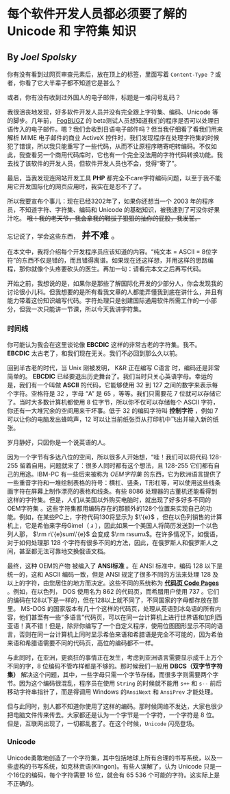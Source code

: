 <head>
<script>
MathJax = {
  tex: {
    inlineMath: [['$', '$'], ['\\(', '\\)']],
    displayMath: [["$$", "$$"], ["\\[", "\\]"]],
  },
  svg: {
    fontCache: 'global'
  }
};
</script>
<script type="text/javascript" id="MathJax-script" async
  src="https://cdn.bootcdn.net/ajax/libs/mathjax/3.2.0/es5/tex-chtml-full.js">
</script>
</head>

# 每个软件开发人员都必须要了解的 Unicode 和 字符集 知识

## By ***Joel Spolsky***

你有没有看到过网页审查元素后，放在顶上的标签，里面写着 ```Content-Type``` ？或者，你看了它大半辈子都不知道它是甚么？

或者，你有没有收到过外国人的电子邮件，标题是一堆问号乱码？

我很沮丧地发现，好多软件开发人员并没有完全跟上字符集、编码、Unicode 等的脚步。几年前， [FogBUGZ](http://www.fogcreek.com/FogBUGZ) 的 beta测试人员想知道我们的程序是否可以处理日语传入的电子邮件。嗯？我们会收到日语电子邮件吗？但当我仔细看了看我们用来解析 MIME 电子邮件的商业 ActiveX 控件时，我们发现程序在处理字符集的时候犯了错误，所以我只能重写了一些代码，从而不让原程序瞎寄吧转编码。不仅如此，我查看另一个商用代码库时，它也有一个完全没法用的字符代码转换功能。我去找了该软件的开发人员，但软件开发人员也不会，觉得“寄了”。

最后，当我发现连网站开发工具 **PHP** 都完全不care字符编码问题，以至于我不能用它开发国际化的网页应用时，我实在是忍不了了。

所以我要宣布个事儿：现在已经3202年了，如果你还想当一个 2003 年的程序员，不知道字符、字符集、编码和 Unicode 的基础知识，被我逮到了可没你好果汁吃。 ~~哦！我的老天爷，我会拿我的鞋拔子狠狠的抽你的屁股，我发誓。~~

忘记说了，学会这些东西，<span style="font-size:150%"> **并不难** 。</span>

在本文中，我将介绍每个开发程序员应该知道的内容。“纯文本 = ASCII = 8位字符”的东西不仅是错的，而且错得离谱。如果现在还这样想，并用这样的思路编程，那你就像个头疼要砍头的医生。再加一句：请看完本文之后再写代码。

开始之前，我想说的是，如果你是那些了解国际化开发的少部分人，你会发现我的讨论很小儿科。但我想要的是所有看我文章的人都能弄懂我到底在讲什么，并且有能力带着这份知识编写代码。字符处理只是创建国际通用软件所需工作的一小部分，但我一次只能讲一节课，所以今天我讲字符集。

### 时间线

你可能认为我会在这里谈论像 **EBCDIC** 这样的非常古老的字符集。我不。**EBCDIC** 太古老了，和我们现在无关。我们不必回到那么久以前。

回到半古老的时代，当 Unix 刚被发明， K&R 正在编写 C语言 时，编码还是非常简单的。 **EBCDIC** 已经要退出历史舞台了。我们当时只关心英语字母。幸运的是，我们有一个叫做 **ASCII** 的代码，它能够使用 32 到 127 之间的数字来表示每个字符。空格符是  32 ，字母 “A” 是 65 ，等等。我们只需要花 7 位就可以存储它了。当时大多数计算机都使用 8 位字节，所以你不仅可以存储每个 ASCII 字符，你还有一大堆冗余的空间用来干坏事。低于 32 的编码字符叫 **控制字符** ，例如 7 可以让你的电脑发出蜂鸣声，12 可以让当前纸张页从打印机中飞出并输入新的纸张。

岁月静好，只因你是一个说英语的人。

因为一个字节有多达八位的空间，所以很多人开始想，“哇！我们可以将代码 128-255 留着自用。问题就来了：很多人同时都有这个想法，且 128-255 它们都有自己的用途。IBM-PC 有一些后来被称为 *OEM字符集* 的东西，它为欧洲语言提供了一些重音字符和一堆绘制表格的符号：横杠、竖条，T形杠等，可以使用这些线条画字符在屏幕上制作漂亮的表格和线条。有些 8086 处理器的古董机还能看得到这样的字符集。但是，人们从美国以外购买电脑时，就出现了好多好多不同的 OEM字符集 。这些字符集都用编码存在的那额外的128个位置来实现自己的功能。例如，在某些PC上，字符代码130将显示为 $\'{e}$  ，但在以色列销售的计算机上，它是希伯来字母Gimel（ $ג$ ），因此如果一个美国人将简历发送到一个以色列人那， $\rm r\'{e}sum\'{e}$ 会变成 $\rm rגsumג$。在许多情况下，如俄语，对于如何处理那 128 个字符有很多不同的方法，因此，在俄罗斯人和俄罗斯人之间，甚至都无法可靠地交换俄语文档。

最终，这种 OEM的产物 被编入了 **ANSI标准** 。在 ANSI 标准中，编码 128 以下是统一的，这和 ASCII 编码一致，但是 ANSI 规定了很多不同的方法来处理 128 及以上的字符，由您居住的地方而决定。这些不同的系统称为 [**代码页 Code Pages**](https://learn.microsoft.com/zh-CN/windows/win32/intl/code-pages) 。例如，在以色列， DOS 使用名为 862 的代码页，而希腊用户使用 737 。它们的编码在128以下是一样的，但在128以上就不同了，不同国家的字母都存放在那里。 MS-DOS 的国家版本有几十个这样的代码页，处理从英语到冰岛语的所有内容，他们甚至有一些“多语言”代码页，可以在同一台计算机上进行世界语和加利西亚语！真不错！但是，除非你编写了一个自定义程序，使用位图图形显示不同的语言，否则在同一台计算机上同时显示希伯来语和希腊语是完全不可能的，因为希伯来语和希腊语需要不同的代码页，高位的编码都不一样。

与此同时，在亚洲，更疯狂的事情正在发生，考虑到亚洲语言需要显示成千上万个不同的字，8 位编码不管咋样都是不够的。那时候我们一般用 **DBCS（双字节字符集）** 解决这个问题，其中，一些字母只需一个字节存储，而很多字则需要两个字节。因为这个编码很混乱，程序员在使用 ```String``` 的时候就不能用  ```s++``` 和 ```s--``` 前后移动字符串指针了，而是得调用 Windows 的```AnsiNext``` 和 ```AnsiPrev``` 才能处理。

但与此同时，别人都不知道你使用了这样的编码。那时候网络不发达，大家也很少把电脑文件传来传去。大家都还是认为一个字节是一个字符，一个字符是 8 位。但是，互联网出现了，一切都乱套了。在这个时候，```Unicode``` 闪亮登场。

### Unicode

Unicode勇敢地创造了一个字符集，其中包括地球上所有合理的书写系统，以及一些虚构的书写系统，如克林贡语(Klingon)。有些人误解了，认为 Unicode 只是一个16位的编码，每个字符需要 16 位，就会有 65 536 个可能的字符。这实际上是不正确的。

